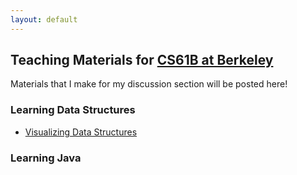 ```yaml
---
layout: default
---
```


## Teaching Materials for [CS61B at Berkeley](https://inst.eecs.berkeley.edu/~cs61b/sp20/)

Materials that I make for my discussion section will be posted here!

### Learning Data Structures

- [Visualizing Data Structures](https://www.cs.usfca.edu/~galles/visualization/Algorithms.html)

### Learning Java


